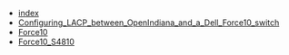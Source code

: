 * [index](index.md)
* [Configuring_LACP_between_OpenIndiana_and_a_Dell_Force10_switch](Configuring_LACP_between_OpenIndiana_and_a_Dell_Force10_switch.md)
* [Force10](Force10.Reset_password.md)
* [Force10_S4810](Force10_S4810.Initial_Configuration.md)

